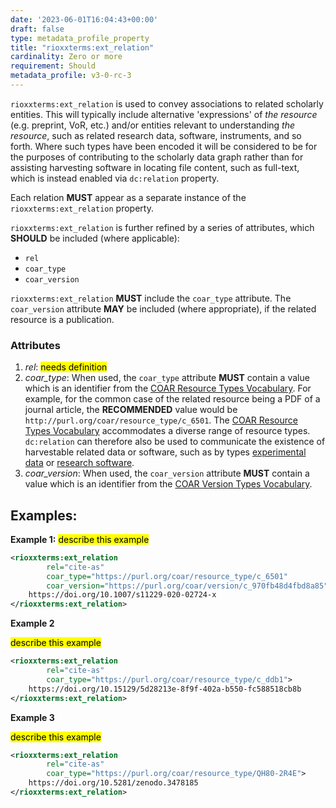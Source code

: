 ```yaml
---
date: '2023-06-01T16:04:43+00:00'
draft: false
type: metadata_profile_property
title: "rioxxterms:ext_relation"
cardinality: Zero or more
requirement: Should
metadata_profile: v3-0-rc-3
---
```


`rioxxterms:ext_relation` is used to convey associations to related scholarly entities. This will typically include alternative 'expressions' of *the resource* (e.g. preprint, VoR, etc.) and/or entities relevant to understanding *the resource*, such as related research data, software, instruments, and so forth. Where such types have been encoded it will be considered to be for the purposes of contributing to the scholarly data graph rather than for assisting harvesting software in locating file content, such as full-text, which is instead enabled via `dc:relation` property.

Each relation **MUST** appear as a separate instance of the `rioxxterms:ext_relation` property. 

`rioxxterms:ext_relation` is further refined by a series of attributes, which **SHOULD** be included (where applicable):

* `rel`
* `coar_type`
* `coar_version`

`rioxxterms:ext_relation` **MUST** include the `coar_type` attribute. The `coar_version` attribute  **MAY** be included (where appropriate), if the related resource is a publication.

### Attributes
1. *rel*: <mark>needs definition</mark>
1. *coar_type*:  When used, the `coar_type` attribute **MUST** contain a value which is an identifier from the [COAR Resource Types Vocabulary](http://purl.org/coar/resource_type/). For example, for the common case of the related resource being a PDF of a journal article, the **RECOMMENDED** value would be `http://purl.org/coar/resource_type/c_6501`. The [COAR Resource Types Vocabulary](http://purl.org/coar/resource_type/) accommodates a diverse range of resource types. `dc:relation` can therefore also be used to communicate the existence of harvestable related data or software, such as by types [experimental data](http://purl.org/coar/resource_type/63NG-B465) or [research software](http://purl.org/coar/resource_type/c_c950).
2. *coar_version*: When used, the `coar_version` attribute **MUST** contain a value which is an identifier from the [COAR Version Types Vocabulary](http://purl.org/coar/version/).



## Examples:

**Example 1:**
<mark>describe this example</mark>

```xml
<rioxxterms:ext_relation
        rel="cite-as"
        coar_type="https://purl.org/coar/resource_type/c_6501"
        coar_version="https://purl.org/coar/version/c_970fb48d4fbd8a85">
    https://doi.org/10.1007/s11229-020-02724-x
</rioxxterms:ext_relation>
```

**Example 2**

<mark>describe this example</mark>

```xml
<rioxxterms:ext_relation
        rel="cite-as"
        coar_type="https://purl.org/coar/resource_type/c_ddb1">
    https://doi.org/10.15129/5d28213e-8f9f-402a-b550-fc588518cb8b
</rioxxterms:ext_relation>
```

**Example 3**

<mark>describe this example</mark>

```xml
<rioxxterms:ext_relation
        rel="cite-as"
        coar_type="https://purl.org/coar/resource_type/QH80-2R4E">
    https://doi.org/10.5281/zenodo.3478185
</rioxxterms:ext_relation>
```